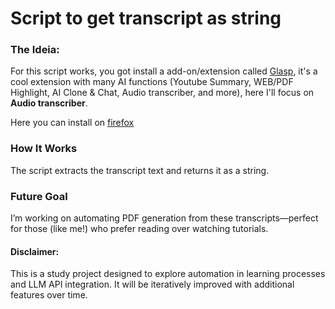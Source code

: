 # Script to get transcript as string

### The Ideia:

For this script works, you got install a add-on/extension called [Glasp](https://glasp.co/), it's a cool extension with many AI functions (Youtube Summary, WEB/PDF Highlight, AI Clone & Chat, Audio transcriber, and more), here I'll focus on **Audio transcriber**.

Here you can install on [firefox](https://addons.mozilla.org/en-US/firefox/addon/youtube-summary-with-chatgpt/)

### How It Works

The script extracts the transcript text and returns it as a string.

### Future Goal

I’m working on automating PDF generation from these transcripts—perfect for those (like me!) who prefer reading over watching tutorials.


#### Disclaimer:

This is a study project designed to explore automation in learning processes and LLM API integration. It will be iteratively improved with additional features over time.
